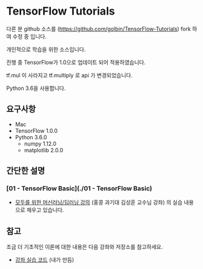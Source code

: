 # TensorFlow Tutorials

다른 분 github 소스를 (https://github.com/golbin/TensorFlow-Tutorials) fork 하여 수정 중 입니다.

개인적으로 학습을 위한 소스입니다.

진행 중 TensorFlow가 1.0으로 업데이트 되어 적용하였습니다.

tf.mul 이 사라지고 tf.multiply 로 api 가 변경되었습니다.

Python 3.6을 사용합니다.

## 요구사항

- Mac
- TensorFlow 1.0.0
- Python 3.6.0
    - numpy 1.12.0
    - matplotlib 2.0.0

## 간단한 설명

### [01 - TensorFlow Basic](./01 - TensorFlow Basic)
- [모두를 위한 머신러닝/딥러닝 강의](https://www.youtube.com/watch?v=BS6O0zOGX4E&list=PLlMkM4tgfjnLSOjrEJN31gZATbcj_MpUm) (홍콩 과기대 김성훈 교수님 강좌) 의 실습 내용으로 채우고 있습니다.



## 참고

조금 더 기초적인 이론에 대한 내용은 다음 강좌와 저장소를 참고하세요.


- [강좌 실습 코드](https://github.com/golbin/TensorFlow-ML-Exercises) (내가 만듬)
